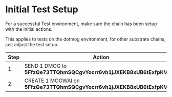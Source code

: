 # Initial Test Setup

For a successful Test environment, make sure the chain has been setup with the initial actions.

This applies to tests on the dotmog environment, for other substrate chains, just adjust the test setup.

| Step  | Action |
| ------------- | ------------- |
| 1. | SEND 1 DMOG to **5FfzQe73TTQhmSQCgvYocrr6vh1jJXEKB8xUB6tExfpKVCEZ**  |
| 2. | CREATE 1 MOGWAI on **5FfzQe73TTQhmSQCgvYocrr6vh1jJXEKB8xUB6tExfpKVCEZ**  |
 
